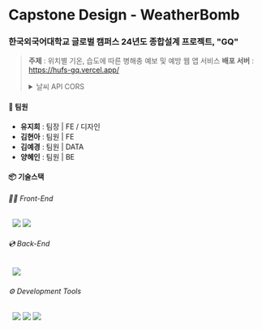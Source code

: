 # Capstone Design - WeatherBomb
### 한국외국어대학교 글로벌 캠퍼스 24년도 종합설계 프로젝트, "GQ"
> **주제** : 위치별 기온, 습도에 따른 병해충 예보 및 예방 웹 앱 서비스
> **배포 서버** : https://hufs-gq.vercel.app/
> <details><summary>날씨 API CORS</summary>https://cors-anywhere.herokuapp.com/corsdemo</details>


#### 👥 팀원
- **유지희** : 팀장 | FE / 디자인
- **김현아** : 팀원 | FE 
- **김예경** : 팀원 | DATA 
- **양혜인** : 팀원 | BE

#### 📦 기술스택
###### 👩‍💻 Front-End
&nbsp; <img src="https://img.shields.io/badge/React-61DAFB?style=flat&logo=react&logoColor=white">&nbsp;<img src="https://img.shields.io/badge/styled-components-DB7093?style=flat&logo=styled-components&logoColor=white">
###### 💿 Back-End
&nbsp; <img src="https://img.shields.io/badge/Django-092E20?style=flat&logo=Django&logoColor=white">
###### ⚙️ Development Tools
&nbsp; <img src="https://img.shields.io/badge/GitHub-181717?style=flat&logo=github&logoColor=white">&nbsp;<img src="https://img.shields.io/badge/Notion-000?style=flat&logo=notion&logoColor=white">&nbsp;<img src="https://img.shields.io/badge/Figma-F24E1E?style=flat&logo=figma&logoColor=white">

